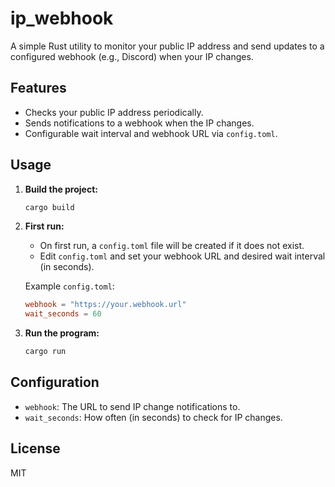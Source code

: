 # ip_webhook

A simple Rust utility to monitor your public IP address and send updates to a configured webhook (e.g., Discord) when your IP changes.

## Features

- Checks your public IP address periodically.
- Sends notifications to a webhook when the IP changes.
- Configurable wait interval and webhook URL via `config.toml`.

## Usage

1. **Build the project:**
    ```sh
    cargo build
    ```

2. **First run:**
    - On first run, a `config.toml` file will be created if it does not exist.
    - Edit `config.toml` and set your webhook URL and desired wait interval (in seconds).

    Example `config.toml`:
    ```toml
    webhook = "https://your.webhook.url"
    wait_seconds = 60
    ```

3. **Run the program:**
    ```sh
    cargo run
    ```

## Configuration

- `webhook`: The URL to send IP change notifications to.
- `wait_seconds`: How often (in seconds) to check for IP changes.

## License
MIT
